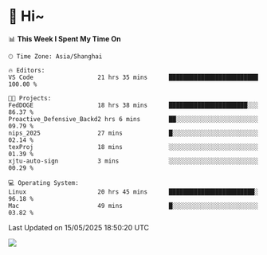 # 👋 Hi~

<!--START_SECTION:waka-->
📊 **This Week I Spent My Time On** 

```text
🕑︎ Time Zone: Asia/Shanghai

🔥 Editors: 
VS Code                  21 hrs 35 mins      █████████████████████████   100.00 % 

🐱‍💻 Projects: 
FedDOGE                  18 hrs 38 mins      ██████████████████████░░░   86.37 % 
Proactive_Defensive_Backd2 hrs 6 mins        ██░░░░░░░░░░░░░░░░░░░░░░░   09.79 % 
nips_2025                27 mins             █░░░░░░░░░░░░░░░░░░░░░░░░   02.14 % 
texProj                  18 mins             ░░░░░░░░░░░░░░░░░░░░░░░░░   01.39 % 
xjtu-auto-sign           3 mins              ░░░░░░░░░░░░░░░░░░░░░░░░░   00.29 % 

💻 Operating System: 
Linux                    20 hrs 45 mins      ████████████████████████░   96.18 % 
Mac                      49 mins             █░░░░░░░░░░░░░░░░░░░░░░░░   03.82 % 
```


 Last Updated on 15/05/2025 18:50:20 UTC
<!--END_SECTION:waka-->

![](https://komarev.com/ghpvc/?username=lvdongyi&label=Profile%20views&color=0e75b6&style=flat)
<!---
lvdongyi/lvdongyi is a ✨ special ✨ repository because its `README.md` (this file) appears on your GitHub profile.
You can click the Preview link to take a look at your changes.
--->
